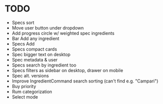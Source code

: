 # TODO

- Specs sort
- Move user button under dropdown
- Add progress circle w/ weighted spec ingredients
- Bar Add any ingredient
- Specs Add
- Specs compact cards
- Spec bigger text on desktop
- Spec metadata & user
- Specs search by ingredient too
- Specs filters as sidebar on desktop, drawer on mobile
- Spec alt. versions
- Improve IngredientCommand search sorting (can't find e.g. "Campari")
- Buy priority
- Rum categorization
- Select mode
